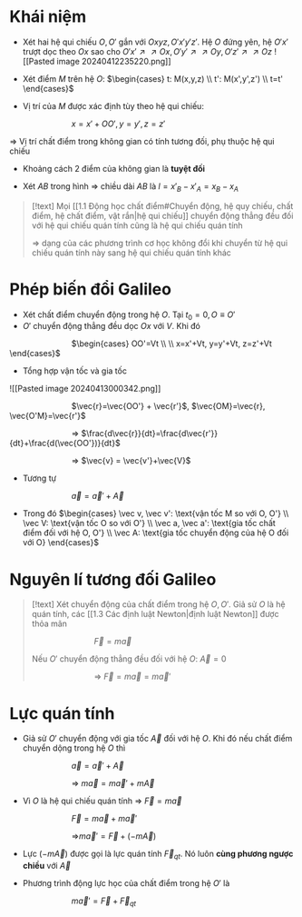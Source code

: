 
# Khái niệm

- Xét hai hệ qui chiếu $O, O'$ gắn với $Oxyz, O'x'y'z'$. Hệ $O$ đứng yên, hệ $O'x'$ trượt dọc theo $Ox$ sao cho $O'x' \nearrow \nearrow Ox, O'y'\nearrow \nearrow Oy, O'z'\nearrow \nearrow Oz$
![[Pasted image 20240412235220.png]]

- Xét điểm $M$ trên hệ $O$: $\begin{cases} t: M(x,y,z) \\ t': M(x',y',z') \\ t=t' \end{cases}$

- Vị trí của $M$ được xác định tùy theo hệ qui chiếu:

$\hspace{3cm}$$x=x'+OO', y=y', z=z'$

$\Rightarrow$ Vị trí chất điểm trong không gian có tính tương đối, phụ thuộc hệ qui chiếu

- Khoảng cách 2 điểm của không gian là **tuyệt đối**

- Xét $AB$ trong hình $\Rightarrow$ chiều dài $AB$ là  $l=x'_B-x'_A=x_B-x_A$ 

>[!text]
>Mọi [[1.1 Động học chất điểm#Chuyển động, hệ quy chiếu, chất điểm, hệ chất điểm, vật rắn|hệ qui chiếu]] chuyển động thẳng đều đối với hệ qui chiếu quán tính cũng là hệ qui chiếu quán tính
>
>$\Rightarrow$ dạng của các phương trình cơ học không đổi khi chuyển từ hệ qui chiếu quán tính này sang hệ qui chiếu quán tính khác 

# Phép biến đổi Galileo

- Xét chất điểm chuyển động trong hệ $O$. Tại $t_0=0, O \equiv O'$
- $O'$ chuyển động thẳng đều dọc $Ox$ với $V$. Khi đó

$\hspace{3cm}$$\begin{cases} OO'=Vt \\ \\ x=x'+Vt, y=y'+Vt, z=z'+Vt \end{cases}$  

- Tổng hợp vận tốc và gia tốc 

![[Pasted image 20240413000342.png]]

$\hspace{3cm}$$\vec{r}=\vec{OO'} + \vec{r'}$,    $\vec{OM}=\vec{r}, \vec{O'M}=\vec{r'}$ 

$\hspace{3cm}$$\Rightarrow$ $\frac{d\vec{r}}{dt}=\frac{d\vec{r'}}{dt}+\frac{d(\vec{OO'})}{dt}$ 

$\hspace{3cm}$$\Rightarrow$ $\vec{v} = \vec{v'}+\vec{V}$ 

- Tương tự

$\hspace{3cm}$$\vec a =\vec a' + \vec A$ 

- Trong đó $\begin{cases} \vec v, \vec v': \text{vận tốc M so với O, O'} \\ \vec V: \text{vận tốc O so với O'} \\ \vec a, \vec a': \text{gia tốc chất điểm đối với hệ O, O'} \\ \vec A: \text{gia tốc chuyển động của hệ O đối với O} \end{cases}$ 

# Nguyên lí tương đối Galileo

>[!text]
>Xét chuyển động của chất điểm trong hệ $O, O'$. Giả sử $O$ là hệ quán tính, các [[1.3 Các định luật Newton|định luật Newton]] được thỏa mãn
>
>$\hspace{3cm}$$\vec F =m \vec a$
>
>Nếu $O'$ chuyển động thẳng đều đối với hệ $O$: $\vec A = 0$
>
>$\hspace{3cm}$$\Rightarrow$ $\vec F =m\vec a=m\vec a'$

# Lực quán tính

- Giả sử $O'$ chuyển động với gia tốc $\vec A$ đối với hệ $O$. Khi đó nếu chất điểm chuyển dộng trong hệ $O$ thì

$\hspace{3cm}$$\vec a=\vec a' + \vec A$

$\hspace{3cm}$$\Rightarrow$ $m\vec a = m\vec a'+m\vec A$

- Vì $O$ là hệ qui chiếu quán tính $\Rightarrow$ $\vec F =m\vec a$

$\hspace{3cm}$$\vec F =m\vec a + m\vec a'$ 

$\hspace{3cm}$$\Rightarrow$$m\vec a'=\vec F +(-m\vec A)$

- Lực $(-m\vec A)$ được gọi là lực quán tính $\vec F_{qt}$. Nó luôn **cùng phương ngược chiều** với $\vec A$

- Phương trình động lực học của chất điểm trong hệ $O'$ là

$\hspace{3cm}$$m\vec a' = \vec F + \vec F_{qt}$



